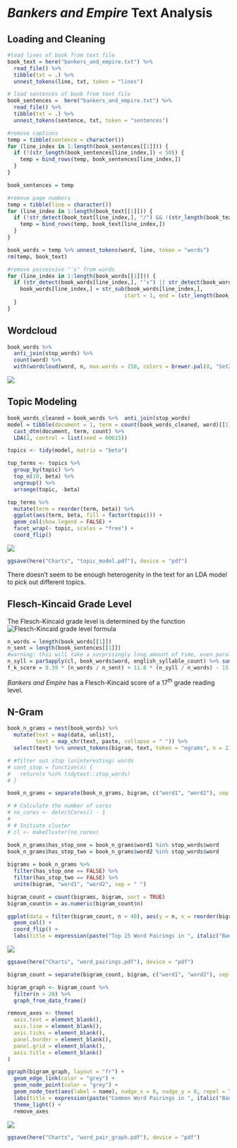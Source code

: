 *Bankers and Empire* Text Analysis
================

## Loading and Cleaning

``` r
#load lines of book from text file
book_text = here("bankers_and_empire.txt") %>% 
  read_file() %>%
  tibble(txt = .) %>%
  unnest_tokens(line, txt, token = "lines")

# load sentences of book from text file
book_sentences =  here("bankers_and_empire.txt") %>% 
  read_file() %>%
  tibble(txt = .) %>% 
  unnest_tokens(sentence, txt, token = "sentences")

#remove captions
temp = tibble(sentence = character())
for (line_index in 1:length(book_sentences[[1]])) {
  if (!(str_length(book_sentences[line_index,]) < 50)) {
    temp = bind_rows(temp, book_sentences[line_index,])
  }
}

book_sentences = temp

#remove page numbers
temp = tibble(line = character())
for (line_index in 1:length(book_text[[1]])) {
  if (!str_detect(book_text[line_index,], "/") && !(str_length(book_text[line_index,]) < 50)) {
    temp = bind_rows(temp, book_text[line_index,])
  }
}

book_words = temp %>% unnest_tokens(word, line, token = "words")
rm(temp, book_text)

#remove possessive "'s" from words
for (line_index in 1:length(book_words[[1]])) {
  if (str_detect(book_words[line_index,], "’s") || str_detect(book_words[line_index,], "'s")) {
    book_words[line_index,] = str_sub(book_words[line_index,], 
                                     start = 1, end = (str_length(book_words[line_index,]) - 2))
  }
}
```

## Wordcloud

``` r
book_words %>%
  anti_join(stop_words) %>%
  count(word) %>%
  with(wordcloud(word, n, max.words = 150, colors = brewer.pal(8, "Set2")))
```

![](README_files/figure-gfm/wordcloud-1.png)<!-- -->

## Topic Modeling

``` r
book_words_cleaned = book_words %>%  anti_join(stop_words)
model = tibble(document = 1, term = count(book_words_cleaned, word)[[1]], count = count(book_words_cleaned, word)[[2]]) %>% 
  cast_dtm(document, term, count) %>% 
  LDA(2, control = list(seed = 60615))

topics <- tidy(model, matrix = "beta")

top_terms <- topics %>%
  group_by(topic) %>%
  top_n(10, beta) %>%
  ungroup() %>%
  arrange(topic, -beta)

top_terms %>%
  mutate(term = reorder(term, beta)) %>%
  ggplot(aes(term, beta, fill = factor(topic))) +
  geom_col(show.legend = FALSE) +
  facet_wrap(~ topic, scales = "free") +
  coord_flip()
```

![](README_files/figure-gfm/topic-modeling-1.png)<!-- -->

``` r
ggsave(here("Charts", "topic_model.pdf"), device = "pdf")
```

There doesn’t seem to be enough heterogenity in the text for an LDA
model to pick out different topics.

## Flesch-Kincaid Grade Level

The Flesch-Kincaid grade level is determined by the function
![Flesch-Kincaid grade level
formula](https://wikimedia.org/api/rest_v1/media/math/render/svg/bd4916e193d2f96fa3b74ee258aaa6fe242e110e)

``` r
n_words = length(book_words[[1]])
n_sent = length(book_sentences[[1]])
#warning: this will take a surprisingly long amount of time, even parallelized
n_syll = parSapply(cl, book_words$word, english_syllable_count) %>% sum()
f_k_score = 0.39 * (n_words / n_sent) + 11.8 * (n_syll / n_words) - 15.59
```

*Bankers and Empire* has a Flesch-Kincaid score of a 17<sup>th</sup>
grade reading level.

## N-Gram

``` r
book_n_grams = nest(book_words) %>% 
  mutate(text = map(data, unlist), 
         text = map_chr(text, paste, collapse = " ")) %>%
  select(text) %>% unnest_tokens(bigram, text, token = "ngrams", n = 2)

# #filter out stop (uninteresting) words
# cont_stop = function(x) {
#   return(x %in% tidytext::stop_words)
# }

book_n_grams = separate(book_n_grams, bigram, c("word1", "word2"), sep = " ")

# # Calculate the number of cores
# no_cores <- detectCores() - 1
#  
# # Initiate cluster
# cl <- makeCluster(no_cores)

book_n_grams$has_stop_one = book_n_grams$word1 %in% stop_words$word
book_n_grams$has_stop_two = book_n_grams$word2 %in% stop_words$word
  
bigrams = book_n_grams %>%
  filter(has_stop_one == FALSE) %>%
  filter(has_stop_two == FALSE) %>%
  unite(bigram, "word1", "word2", sep = " ")

bigram_count = count(bigrams, bigram, sort = TRUE)
bigram_count$n = as.numeric(bigram_count$n)

ggplot(data = filter(bigram_count, n > 48), aes(y = n, x = reorder(bigram, n))) + 
  geom_col() + 
  coord_flip() +
  labs(title = expression(paste("Top 15 Word Pairings in ", italic("Bankers and Empire"))), x = NULL, y = "Number of Observations")
```

![](README_files/figure-gfm/n-gram-1.png)<!-- -->

``` r
ggsave(here("Charts", "word_pairings.pdf"), device = "pdf")

bigram_count = separate(bigram_count, bigram, c("word1", "word2"), sep = " ")

bigram_graph <- bigram_count %>%
  filter(n > 20) %>%
  graph_from_data_frame()

remove_axes <- theme(
  axis.text = element_blank(),
  axis.line = element_blank(),
  axis.ticks = element_blank(),
  panel.border = element_blank(),
  panel.grid = element_blank(),
  axis.title = element_blank()
)

ggraph(bigram_graph, layout = "fr") +
  geom_edge_link(color = "grey") +
  geom_node_point(color = "grey") +
  geom_node_text(aes(label = name), nudge_x = 0, nudge_y = 0, repel = TRUE) +
  labs(title = expression(paste("Common Word Pairings in ", italic("Bankers and Empire")))) +
  theme_light() +
  remove_axes
```

![](README_files/figure-gfm/n-gram-2.png)<!-- -->

``` r
ggsave(here("Charts", "word_pair_graph.pdf"), device = "pdf")
```
